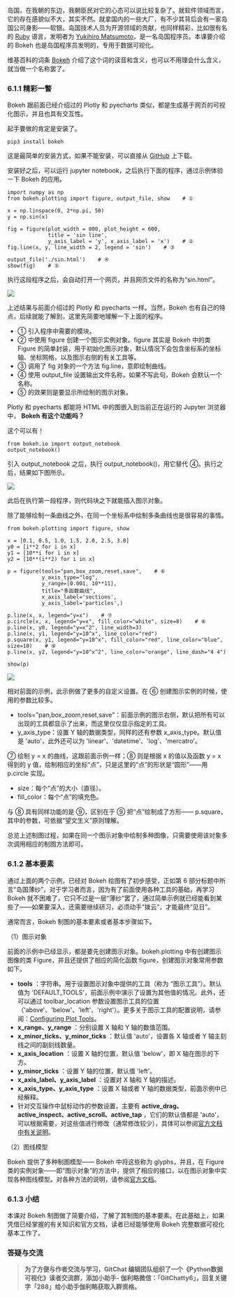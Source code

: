 岛国，在我朝的东边，我朝臣民对它的心态可以说比较复杂了。就软件领域而言，它的存在感貌似不大，其实不然。就拿国内的一些大厂，有不少其背后会有一家岛国公司身影——软银。岛国技术人员为开源领域的贡献，也同样精彩，比如很有名的
[Ruby](https://en.wikipedia.org/wiki/Ruby_\(programming_language\)) 语言，发明者为
[Yukihiro
Matsumoto](https://en.wikipedia.org/wiki/Yukihiro_Matsumoto)，是一名岛国程序员。本课要介绍的
Bokeh 也是岛国程序员发明的，专用于数据可视化。

维基百科的词条 [Bokeh](https://en.wikipedia.org/wiki/Bokeh)
介绍了这个词的读音和含义，也可以不用理会什么含义，就当做一个名称罢了。

### 6.1.1 精彩一瞥

Bokeh 跟前面已经介绍过的 Plotly 和 pyecharts 类似，都是生成基于网页的可视化图示，并且也具有交互性。

起手要做的肯定是安装了。

    
    
    pip3 install bokeh
    

这是最简单的安装方式，如果不能安装，可以直接从 [GitHub](https://github.com/bokeh/bokeh) 上下载。

安装好之后，可以运行 jupyter notebook，之后执行下面的程序，通过示例体验一下 Bokeh 的应用。

    
    
    import numpy as np
    from bokeh.plotting import figure, output_file, show    # ①
    
    x = np.linspace(0, 2*np.pi, 50)
    y = np.sin(x)
    
    fig = figure(plot_width = 800, plot_height = 600, 
                 title = 'sin line', 
                 y_axis_label = 'y', x_axis_label = 'x')    # ②
    fig.line(x, y, line_width = 2, legend = 'sin')    # ③
    
    output_file('./sin.html')    # ④
    show(fig)    # ⑤
    

执行这段程序之后，会自动打开一个网页，并且网页文件的名称为“sin.html”。

![](https://images.gitbook.cn/9cc0afe0-4a55-11e9-8e81-8d1f6de9c7cd)

上述结果与前面介绍过的 Plotly 和 pyecharts 一样。当然，Bokeh 也有自己的特点，后续就能了解到，这里先简要地理解一下上面的程序。

  * ① 引入程序中需要的模块。
  * ② 中使用 figure 创建一个图示实例对象。figure 其实是 Bokeh 中的类 Figure 的简单封装，用于初始化图示对象，默认情况下会包含坐标系的坐标轴、坐标网格，以及图示右侧的有关工具等。
  * ③ 调用了 fig 对象的一个方法 fig.line，意即绘制曲线。
  * ④ 使用 output_file 设置输出文件名称，如果不写此句，Bokeh 会默认一个名称。
  * ⑤ 的效果则是要显示所绘制的图示对象。

Plotly 和 pyecharts 都能将 HTML 中的图嵌入到当前正在运行的 Jupyter 浏览器中， **Bokeh 有这个功能吗？**

这个可以有！

    
    
    from bokeh.io import output_notebook
    output_notebook()
    

引入 output_notebook 之后，执行 output_notebook()，用它替代 ④。执行之后，结果如下图所示。

![](https://images.gitbook.cn/5c10a410-4a59-11e9-a807-d3eeb3ad6d3c)

此后在执行第一段程序，则代码块之下就能插入图示对象。

除了能够绘制一条曲线之外，在同一个坐标系中绘制多条曲线也是很容易的事情。

    
    
    from bokeh.plotting import figure, show
    
    x = [0.1, 0.5, 1.0, 1.5, 2.0, 2.5, 3.0]
    y0 = [i**2 for i in x]
    y1 = [10**i for i in x]
    y2 = [10**(i**2) for i in x]
    
    p = figure(tools="pan,box_zoom,reset,save",    # ⑥
               y_axis_type="log", 
               y_range=[0.001, 10**11],
               title="多函数曲线",
               x_axis_label='sections', 
               y_axis_label='particles',)
    
    p.line(x, x, legend="y=x")    # ⑦
    p.circle(x, x, legend="y=x", fill_color="white", size=8)    # ⑧
    p.line(x, y0, legend="y=x^2", line_width=3)
    p.line(x, y1, legend="y=10^x", line_color="red")
    p.square(x, y1, legend="y=10^x", fill_color="red", line_color="blue", size=10)    # ⑨
    p.line(x, y2, legend="y=10^x^2", line_color="orange", line_dash="4 4")
    
    show(p)
    

![](https://images.gitbook.cn/bab60080-4a5b-11e9-8e81-8d1f6de9c7cd)

相对前面的示例，此示例做了更多的自定义设置。在 ⑥ 创建图示实例的时候，使用的参数比较多。

  * tools="pan,box_zoom,reset,save"：前面示例的图示右侧，默认把所有可以出现的工具都显示了出来，而这里仅仅显示指定的工具。
  * y_axis_type：设置 Y 轴的数据类型，同样的还有参数 x_axis_type。默认值是 'auto'，此外还可以为 'linear'、'datetime'、'log'、'mercatro'。

⑦ 绘制 y = x 的曲线，这跟前面示例一样；⑧ 则是根据 x 的值以及函数 y = x 得到的 y
值，绘制相应的坐标“点”，只是这里的“点”的形状是“圆形”——用 p.circle 实现。

  * size：每个“点”的大小（直径）。
  * fill_color：每个“点”的填充色。

与 ⑧ 具有同样功能的是 ⑨，区别在于 ⑨ 把“点”绘制成了方形—— p.square，其中的参数，可依据“望文生义”原则理解。

总览上述制图过程，如果在同一个图示对象中绘制多种图像，只需要使用该对象多次调用相应的制图方法即可。

### 6.1.2 基本要素

通过上面的两个示例，已经对 Bokeh 绘图有了初步感受，正如第 6 部分标题中所言“岛国薄纱”，对于学习者而言，因为有了前面使用各种工具的基础，再学习
Bokeh 就不困难了，它只不过是一层“薄纱”罢了，通过简单示例就已经能看到某些了——如果要深入，还需要继续研习，必须动手“拨云”，才能最终“见日”。

通常而言，Bokeh 制图的基本要素或者基本步骤如下。

（1）图示对象

前面的示例中已经显示，都是要先创建图示对象。bokeh.plotting 中有创建图示图像的类 Figure，并且还提供了相应的简化函数
figure，创建图示对象常用参数如下。

  * **tools** ：字符串。用于设置图示对象中提供的工具（称为 “图示工具”）。默认值为 'DEFAULT_TOOLS'，前面示例中演示了设置为其他值的情况。此外，还可以通过 toolbar_location 参数设置图示工具的位置（'above'、'below'、'left'、'right'）。更多关于图示工具的配置说明，请参阅：[Configuring Plot Tools](https://bokeh.pydata.org/en/latest/docs/user_guide/tools.html)。
  * **x_range、y_range** ：分别设置 X 轴和 Y 轴的数值范围。
  * **x_minor_ticks、y_minor_ticks** ：默认值 'auto'，设置各 X 轴或者 Y 轴主刻线之间的副刻线数量。
  * **x_axis_location** ：设置 X 轴的位置，默认值 'below'，即 X 轴在图示的下方。
  * **y_minor_ticks** ：设置 Y 轴的位置，默认值 'left'。
  * **x_axis_label、y_axis_label** ：设置对 X 轴和 Y 轴的描述。
  * **x_axis_type、y_axis_type** ：设置 X 轴或者 Y 轴的数据类型，前面示例中已经解释。
  * 针对交互操作中鼠标动作的参数设置，主要有 **active_drag、active_inspect、active_scroll、active_tap** ，它们的默认值都是 'auto'，可以根据需要，对这些值进行修改（通常修改较少），具体可以参阅[官方文档中有关说明](https://bokeh.pydata.org/en/latest/docs/user_guide/tools.html)。

（2）图线模型

Bokeh 提供了多种制图模型—— Bokeh 中将这些称为 glyphs，并且，在 Figure
类的实例对象——即“图示对象”的方法中，提供了相应的接口，以在图示对象中实现各种图线模型。对各种方法的说明，请参阅[官方文档](https://bokeh.pydata.org/en/latest/docs/reference/plotting.html)。

### 6.1.3 小结

本课对 Bokeh 制图做了简要介绍，了解了其制图的基本要素。在此基础上，如果凭借已经掌握的有关知识和官方文档，读者已经能够使用 Bokeh
完整数据可视化基本工作了。

### 答疑与交流

> **为了方便与作者交流与学习，GitChat 编辑团队组织了一个《Python数据可视化》读者交流群，添加小助手-
> 伽利略微信：「GitChatty6」，回复关键字「288」给小助手伽利略获取入群资格。**


